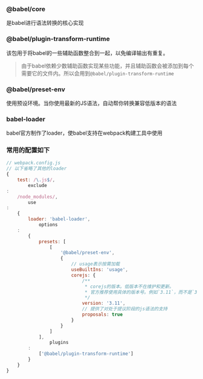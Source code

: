 ### @babel/core

是babel进行语法转换的核心实现

### @babel/plugin-transform-runtime

该包用于将babel的一些辅助函数整合到一起，以免编译输出有重复。

> 由于babel依赖少数辅助函数实现某些功能，并且辅助函数会被添加到每个需要它的文件内。所以会用到`@babel/plugin-transform-runtime`

### @babel/preset-env

使用预设环境。当你使用最新的JS语法，自动帮你转换兼容低版本的语法

### babel-loader

babel官方制作了loader，使babel支持在webpack构建工具中使用

### 常用的配置如下

```js
// webpack.config.js
// 以下省略了其他的loader
{
    test: /\.js$/,
        exclude
:
    /node_modules/,
        use
:
    {
        loader: 'babel-loader',
            options
    :
        {
            presets: [
                [
                    '@babel/preset-env',
                    {
                        // usage表示按需加载
                        useBuiltIns: 'usage',
                        corejs: {
                            /**
                             * corejs的版本。低版本不在维护和更新。
                             * 官方推荐使用具体的版本号。例如`3.11`，而不是`3`
                             */
                            version: '3.11',
                            // 提供了对处于提议阶段的js语法的支持
                            proposals: true
                        }
                    }
                ]
            ],
                plugins
        :
            ['@babel/plugin-transform-runtime']
        }
    }
}
```



